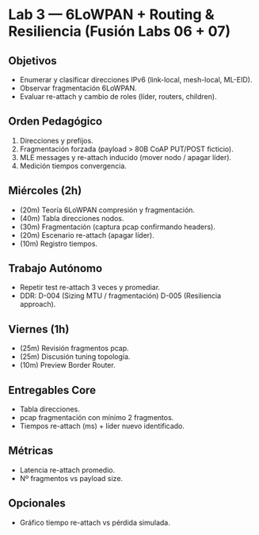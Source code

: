 # Lab 3 — 6LoWPAN + Routing & Resiliencia (Fusión Labs 06 + 07)

## Objetivos
- Enumerar y clasificar direcciones IPv6 (link-local, mesh-local, ML-EID).
- Observar fragmentación 6LoWPAN.
- Evaluar re-attach y cambio de roles (líder, routers, children).

## Orden Pedagógico
1. Direcciones y prefijos.
2. Fragmentación forzada (payload > 80B CoAP PUT/POST ficticio).
3. MLE messages y re-attach inducido (mover nodo / apagar líder).
4. Medición tiempos convergencia.

## Miércoles (2h)
- (20m) Teoría 6LoWPAN compresión y fragmentación.
- (40m) Tabla direcciones nodos.
- (30m) Fragmentación (captura pcap confirmando headers).
- (20m) Escenario re-attach (apagar líder).
- (10m) Registro tiempos.

## Trabajo Autónomo
- Repetir test re-attach 3 veces y promediar.
- DDR: D-004 (Sizing MTU / fragmentación) D-005 (Resiliencia approach).

## Viernes (1h)
- (25m) Revisión fragmentos pcap.
- (25m) Discusión tuning topología.
- (10m) Preview Border Router.

## Entregables Core
- Tabla direcciones.
- pcap fragmentación con mínimo 2 fragmentos.
- Tiempos re-attach (ms) + líder nuevo identificado.

## Métricas
- Latencia re-attach promedio.
- Nº fragmentos vs payload size.

## Opcionales
- Gráfico tiempo re-attach vs pérdida simulada.
